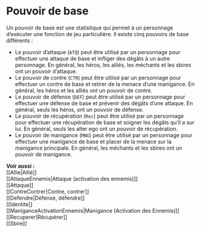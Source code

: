 # Pouvoir de base
Un pouvoir de base est une statistique qui permet à un personnage d’exécuter une fonction de jeu particulière. Il existe cinq pouvoirs de base différents :

- Le pouvoir d’attaque (`ATQ`) peut être utilisé par un personnage pour effectuer une attaque de base et infliger des dégâts à un autre personnage. En général, les héros, les alliés, les méchants et les sbires ont un pouvoir d’attaque.
- Le pouvoir de contre (`CTR`) peut être utilisé par un personnage pour effectuer un contre de base et retirer de la menace d’une manigance. En général, les héros et les alliés ont un pouvoir de contre.
- Le pouvoir de défense (`DEF`) peut être utilisé par un personnage pour effectuer une défense de base et prévenir des dégâts d’une attaque. En général, seuls les héros, ont un pouvoir de défense.
- Le pouvoir de récupération (`Rec`) peut être utilisé par un personnage pour effectuer une récupération de base et soigner les dégâts qu’il a sur lui. En général, seuls les alter ego ont un pouvoir de récupération. 
- Le pouvoir de manigance (`MNG`) peut être utilisé par un personnage pour effectuer une manigance de base et placer de la menace sur la manigance principale. En général, les méchants et les sbires ont un pouvoir de manigance. 

**Voir aussi :**  
[[Allie|Allié]]  
[[AttaqueEnnemis|Attaque (activation des ennemis)]]  
[[Attaque]]  
[[ContreContrer|Contre, contrer]]  
[[Defendre|Défense, défendre]]  
[[Identite]]  
[[ManiganceActivationEnnemis|Manigance (Activation des Ennemis)]]  
[[Recuperer|Récupérer]]  
[[Sbire]]